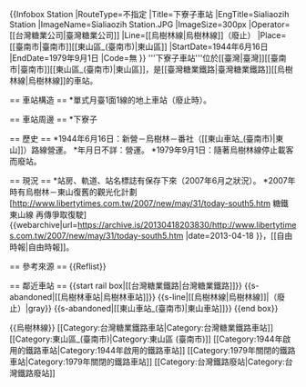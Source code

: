 {{Infobox Station
|RouteType=不指定
|Title=下寮子車站
|EngTitle=Sialiaozih Station
|ImageName=Sialiaozih Station.JPG
|ImageSize=300px
|Operator=[[台灣糖業公司|臺灣糖業公司]]
|Line=[[烏樹林線|烏樹林線]]（廢止）
|Place=[[臺南市|臺南市]][[東山區_(臺南市)|東山區]]
|StartDate=1944年6月16日
|EndDate=1979年9月1日
|Code=無
}}
'''下寮子車站'''位於[[臺灣|臺灣]][[臺南市|臺南市]][[東山區_(臺南市)|東山區]]，是[[臺灣糖業鐵路|臺灣糖業鐵路]][[烏樹林線|烏樹林線]]的車站。

== 車站構造 ==
*單式月臺1面1線的地上車站（廢止時）。

== 車站周邊 ==
*下寮子

== 歷史 ==
*1944年6月16日：新營－烏樹林－番社（[[東山車站_(臺南市)|東山]]）路線營運。
*年月日不詳：營運。
*1979年9月1日：隨著烏樹林線停止載客而廢站。

== 現況 ==
*站房、軌道、站名標誌有保存下來（2007年6月之狀況）。
*2007年時有烏樹林－東山復舊的觀光化計劃<ref>[http://www.libertytimes.com.tw/2007/new/may/31/today-south5.htm 糖鐵東山線 再傳爭取復駛] {{webarchive|url=https://archive.is/20130418203830/http://www.libertytimes.com.tw/2007/new/may/31/today-south5.htm |date=2013-04-18 }}，[[自由時報|自由時報]]</ref>。

== 參考來源 ==
{{Reflist}}

== 鄰近車站 ==
{{start rail box|[[台灣糖業鐵路|台灣糖業鐵路]]}}
{{s-abandoned|[[烏樹林車站|烏樹林車站]]}}
{{s-line|[[烏樹林線|烏樹林線]]|（廢止）|gray}}
{{s-abandoned|[[東山車站_(臺南市)|東山車站]]}}
{{end box}}


{{烏樹林線}}
[[Category:台灣糖業鐵路車站|Category:台灣糖業鐵路車站]]
[[Category:東山區_(臺南市)|Category:東山區 (臺南市)]]
[[Category:1944年啟用的鐵路車站|Category:1944年啟用的鐵路車站]]
[[Category:1979年關閉的鐵路車站|Category:1979年關閉的鐵路車站]]
[[Category:台灣鐵路廢站|Category:台灣鐵路廢站]]